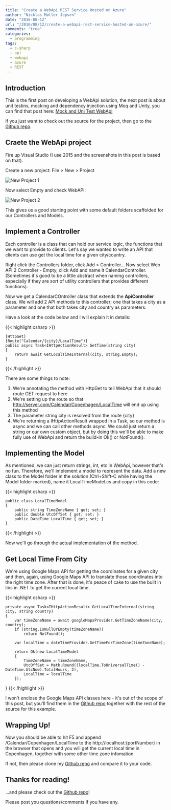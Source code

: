 ```yaml
---
title: "Create a WebApi REST Service Hosted on Azure"
author: "Nicklas Møller Jepsen"
date: "2016-08-12"
url: "/2016/08/12/create-a-webapi-rest-service-hosted-on-azure/"
comments: "true"
categories:
  - programming
tags:
  - c-sharp
  - api
  - webapi
  - azure
  - REST 
---
```

## Introduction
This is the first post on developing a WebApi solution, the next post is about unit testins, mocking and dependency injection using Moq and Unity, you can find that post here: [Mock and Uni Test WebApi](http://systemout.net/2016/12/29/mock-and-unit-test-web-api/)

If you just want to check out the source for the project, then go to the [Github repo](https://github.com/nicklasjepsen/WebApiRestServiceExample).

## Craete the WebApi project
Fire up Visual Studio (I use 2015 and the screenshots in this post is based on that).

Create a new project: File > New > Project

![New Project 1](http://systemout.net/images/WebApiRestService/NewProject.png)

Now select Empty and check WebAPI:

![New Project 2](http://systemout.net/images/WebApiRestService/NewProject1.png)

This gives us a good starting point with some default folders scaffolded for our Controllers and Models.

## Implement a Controller
Each controller is a class that can hold our service logic, the functions that we want to provide to clients.
Let's say we wanted to write an API that clients can use get the local time for a given city/country.

Right click the Controllers folder, click Add > Controller... Now select Web API 2 Controller - Empty, click Add and name it CalendarController. (Sometimes it's good to be a little abstract when naming controllers, especially if they are sort of utility controllers that provides different functions).

Now we get a CalendarCOntroller class that extends the **ApiController** class. We will add 2 API methods to this controller; one that takes a city as a parameter and one that both takes city and country as parameters.

Have a look at the code below and I will explain it in details:


{{< highlight 	csharp >}}

	[HttpGet]
	[Route("Calendar/{city}/LocalTime")]
	public async Task<IHttpActionResult> GetTime(string city)
	{
	    return await GetLocalTimeInternal(city, string.Empty);
	}

{{< /highlight >}}

There are some things to note:
1. We're annotating the method with HttpGet to tell WebApi that it should route GET request to here
2. We're setting up the route so that http://server.com/Calendar/Copenhagen/LocalTime will end up using this method
3. The parameter string city is resolved from the route {city}
4. We're returning a IHttpActionResult wrapped in a Task, so our method is async and we can call other methods async. We could just return a string or our own custom object, but by doing this we'll be able to make fully use of WebApi and return the build-in Ok() or NotFound().

## Implementing the Model
As mentioned, we can just return strings, int, etc in WebApi, however that's no fun. Therefore, we'll implement a model to represent the data.
Add a new class to the Model folder in the solution (Ctrl+Shift-C while having the Model folder marked), name it LocalTimeModel.cs and copy in this code:

{{< highlight 	csharp >}}

	public class LocalTimeModel
	{
    	public string TimeZoneName { get; set; }
    	public double UtcOffSet { get; set; }
	    public DateTime LocalTime { get; set; }
	}

{{< /highlight >}}

Now we'll go through the actual implementation of the method.

## Get Local Time From City
We're using Google Maps API for getting the coordinates for a given city and then, again, using Google Maps API to translate those coordinates into the right time zone.
After that is done, it's peace of cake to use the built in libs in .NET to get the current local time.

{{< highlight 	csharp >}}

	private async Task<IHttpActionResult> GetLocalTimeInternal(string city, string country)
	{
	    var timeZoneName = await googleMapsProvider.GetTimeZoneName(city, country);
	    if (string.IsNullOrEmpty(timeZoneName))
	        return NotFound();
	
	    var localTime = dateTimeProvider.GetTimeForTimeZone(timeZoneName);
	
	    return Ok(new LocalTimeModel
	    {
	        TimeZoneName = timeZoneName,
	        UtcOffSet = Math.Round((localTime.ToUniversalTime() - DateTime.UtcNow).TotalHours, 2),
	        LocalTime = localTime
	    });
}
{{< /highlight >}}

I won't enclose the Google Maps API classes here - it's out of the scope of this post, but you'll find them in the [Github repo](https://github.com/nicklasjepsen/WebApiRestServiceExample) together with the rest of the source for this example.

## Wrapping Up!
Now you should be able to hit F5 and append /Calendar/Copenhagen/LocalTime to the http://localhost:{portNumber} in the browser that opens and you will get the current local time in Copenhagen, together with some other time zone infomation.

If not, then please clone my [Github repo](https://github.com/nicklasjepsen/WebApiRestServiceExample) and compare it to your code.

## Thanks for reading!
...and please check out the [Github repo](https://github.com/nicklasjepsen/WebApiRestServiceExample)!

Please post you questions/comments if you have any.